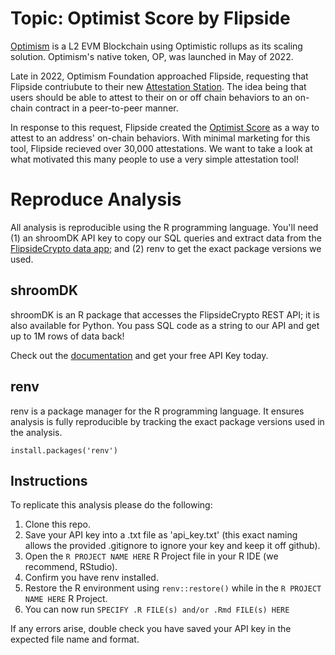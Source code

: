 # Topic: Optimist Score by Flipside

[Optimism](https://www.optimism.io/) is a L2 EVM Blockchain using Optimistic rollups as its scaling solution. Optimism's native token, OP, was launched in May of 2022. 

Late in 2022, Optimism Foundation approached Flipside, requesting that Flipside contriubute to their new [Attestation Station](https://community.optimism.io/docs/governance/attestation-station/). The idea being that users should be able to attest to their on or off chain behaviors to an on-chain contract in a peer-to-peer manner. 

In response to this request, Flipside created the [Optimist Score](https://science.flipsidecrypto.xyz/optimist/) as a way to attest to an address' on-chain behaviors. With minimal marketing for this tool, Flipside recieved over 30,000 attestations. We want to take a look at what motivated this many people to use a very simple attestation tool!

# Reproduce Analysis

All analysis is reproducible using the R programming language. You'll need (1) an shroomDK API key to copy our SQL queries and extract data from the [FlipsideCrypto data app](https://next.flipsidecrypto.xyz/); and (2) renv to get the exact package versions we used.

## shroomDK

shroomDK is an R package that accesses the FlipsideCrypto REST API; it is also available for Python. You pass SQL code as a string to our API and get up to 1M rows of data back!

Check out the [documentation](https://docs.flipsidecrypto.com/shroomdk-sdk/get-started) and get your free API Key today.

## renv

renv is a package manager for the R programming language. It ensures analysis is fully reproducible by tracking the exact package versions used in the analysis.

`install.packages('renv')`

## Instructions

To replicate this analysis please do the following:

1.  Clone this repo.
2.  Save your API key into a .txt file as 'api_key.txt' (this exact naming allows the provided .gitignore to ignore your key and keep it off github).
3.  Open the `R PROJECT NAME HERE` R Project file in your R IDE (we recommend, RStudio).
4.  Confirm you have renv installed.
5.  Restore the R environment using `renv::restore()` while in the `R PROJECT NAME HERE` R Project.
6.  You can now run `SPECIFY .R FILE(s) and/or .Rmd FILE(s) HERE`

If any errors arise, double check you have saved your API key in the expected file name and format.
